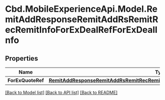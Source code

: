 # Cbd.MobileExperienceApi.Model.RemitAddResponseRemitAddRsRemitRecRemitInfoForExDealRefForExDealInfo

## Properties

Name | Type | Description | Notes
------------ | ------------- | ------------- | -------------
**ForExQuoteRef** | [**RemitAddResponseRemitAddRsRemitRecRemitInfoForExDealRefForExDealInfoForExQuoteRef**](RemitAddResponseRemitAddRsRemitRecRemitInfoForExDealRefForExDealInfoForExQuoteRef.md) |  | 

[[Back to Model list]](../README.md#documentation-for-models) [[Back to API list]](../README.md#documentation-for-api-endpoints) [[Back to README]](../README.md)

